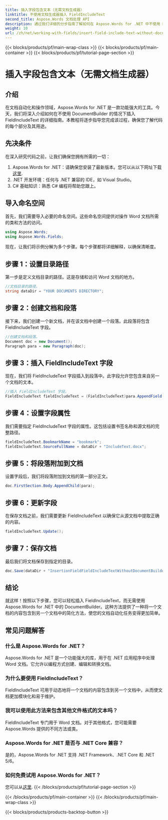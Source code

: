 ```yaml
---
title: 插入字段包含文本（无需文档生成器）
linktitle: 不使用文档生成器插入 FieldIncludeText
second_title: Aspose.Words 文档处理 API
description: 通过我们详细的分步指南了解如何在 Aspose.Words for .NET 中不使用 DocumentBuilder 插入 FieldIncludeText。
weight: 10
url: /zh/net/working-with-fields/insert-field-include-text-without-document-builder/
---
```


{{< blocks/products/pf/main-wrap-class >}}
{{< blocks/products/pf/main-container >}}
{{< blocks/products/pf/tutorial-page-section >}}

# 插入字段包含文本（无需文档生成器）

## 介绍

在文档自动化和操作领域，Aspose.Words for .NET 是一款功能强大的工具。今天，我们将深入介绍如何在不使用 DocumentBuilder 的情况下插入 FieldIncludeText 的详细指南。本教程将逐步指导您完成该过程，确保您了解代码的每个部分及其用途。

## 先决条件

在深入研究代码之前，让我们确保您拥有所需的一切：

1.  Aspose.Words for .NET：请确保您安装了最新版本。您可以从以下网址下载[这里](https://releases.aspose.com/words/net/).
2. .NET 开发环境：任何与 .NET 兼容的 IDE，如 Visual Studio。
3. C# 基础知识：熟悉 C# 编程将帮助您跟上。

## 导入命名空间

首先，我们需要导入必要的命名空间。这些命名空间提供对操作 Word 文档所需的类和方法的访问。

```csharp
using Aspose.Words;
using Aspose.Words.Fields;
```

现在，让我们将示例分解为多个步骤。每个步骤都将详细解释，以确保清晰度。

## 步骤 1：设置目录路径

第一步是定义文档目录的路径。这是存储和访问 Word 文档的地方。

```csharp
//文档目录的路径。
string dataDir = "YOUR DOCUMENTS DIRECTORY";
```

## 步骤 2：创建文档和段落

接下来，我们创建一个新文档，并在该文档中创建一个段落。此段落将包含 FieldIncludeText 字段。

```csharp
//创建文档和段落。
Document doc = new Document();
Paragraph para = new Paragraph(doc);
```

## 步骤 3：插入 FieldIncludeText 字段

现在，我们将 FieldIncludeText 字段插入到段落中。此字段允许您包含来自另一个文档的文本。

```csharp
//插入 FieldIncludeText 字段。
FieldIncludeText fieldIncludeText = (FieldIncludeText)para.AppendField(FieldType.FieldIncludeText, false);
```

## 步骤 4：设置字段属性

我们需要指定 FieldIncludeText 字段的属性。这包括设置书签名称和源文档的完整路径。

```csharp
fieldIncludeText.BookmarkName = "bookmark";
fieldIncludeText.SourceFullName = dataDir + "IncludeText.docx";
```

## 步骤 5：将段落附加到文档

设置字段后，我们将段落附加到文档的第一部分正文。

```csharp
doc.FirstSection.Body.AppendChild(para);
```

## 步骤 6：更新字段

在保存文档之前，我们需要更新 FieldIncludeText 以确保它从源文档中提取正确的内容。

```csharp
fieldIncludeText.Update();
```

## 步骤 7：保存文档

最后我们将文档保存到指定的目录。

```csharp
doc.Save(dataDir + "InsertionFieldFieldIncludeTextWithoutDocumentBuilder.docx");
```

## 结论

就这样！按照以下步骤，您可以轻松插入 FieldIncludeText，而无需使用 Aspose.Words for .NET 中的 DocumentBuilder。这种方法提供了一种将一个文档的内容包含到另一个文档中的简化方法，使您的文档自动化任务变得更加简单。

## 常见问题解答

### 什么是 Aspose.Words for .NET？  
Aspose.Words for .NET 是一个功能强大的库，用于在 .NET 应用程序中处理 Word 文档。它允许以编程方式创建、编辑和转换文档。

### 为什么要使用 FieldIncludeText？  
FieldIncludeText 可用于动态地将一个文档的内容包含到另一个文档中，从而使文档更加模块化和易于维护。

### 我可以使用此方法来包含其他文件格式的文本吗？  
FieldIncludeText 专门用于 Word 文档。对于其他格式，您可能需要 Aspose.Words 提供的不同方法或类。

### Aspose.Words for .NET 是否与 .NET Core 兼容？  
是的，Aspose.Words for .NET 支持 .NET Framework、.NET Core 和 .NET 5/6。

### 如何免费试用 Aspose.Words for .NET？  
您可以从[这里](https://releases.aspose.com/).
{{< /blocks/products/pf/tutorial-page-section >}}

{{< /blocks/products/pf/main-container >}}
{{< /blocks/products/pf/main-wrap-class >}}

{{< blocks/products/products-backtop-button >}}
